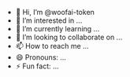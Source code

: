 - 👋 Hi, I’m @woofai-token
- 👀 I’m interested in ...
- 🌱 I’m currently learning ...
- 💞️ I’m looking to collaborate on ...
- 📫 How to reach me ...
- 😄 Pronouns: ...
- ⚡ Fun fact: ...

<!---
woofai-token/woofai-token is a ✨ special ✨ repository because its `README.md` (this file) appears on your GitHub profile.
You can click the Preview link to take a look at your changes.
--->
